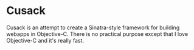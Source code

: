 Cusack
======

Cusack is an attempt to create a Sinatra-style framework for building webapps in Objective-C.
There is no practical purpose except that I love Objective-C and it's really fast.
